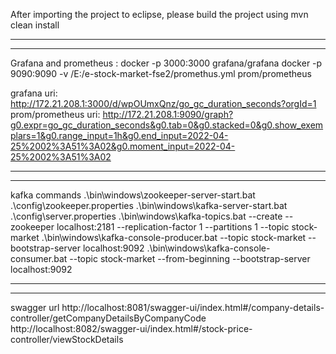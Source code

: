 After importing the project to eclipse, please build the project using mvn clean install

-------------------------------------------------------------------------------------------
-------------------------------------------------------------------------------------------

Grafana and prometheus :
docker -p 3000:3000 grafana/grafana
docker -p 9090:9090 -v /E:/e-stock-market-fse2/promethus.yml prom/prometheus

grafana uri: http://172.21.208.1:3000/d/wpOUmxQnz/go_gc_duration_seconds?orgId=1
prom/prometheus uri: http://172.21.208.1:9090/graph?g0.expr=go_gc_duration_seconds&g0.tab=0&g0.stacked=0&g0.show_exemplars=1&g0.range_input=1h&g0.end_input=2022-04-25%2002%3A51%3A02&g0.moment_input=2022-04-25%2002%3A51%3A02

-------------------------------------------------------------------------------------------
-------------------------------------------------------------------------------------------

kafka commands
.\bin\windows\zookeeper-server-start.bat .\config\zookeeper.properties
.\bin\windows\kafka-server-start.bat .\config\server.properties
.\bin\windows\kafka-topics.bat --create --zookeeper localhost:2181 --replication-factor 1 --partitions 1 --topic stock-market
.\bin\windows\kafka-console-producer.bat --topic stock-market --bootstrap-server localhost:9092
.\bin\windows\kafka-console-consumer.bat --topic stock-market --from-beginning --bootstrap-server localhost:9092


-------------------------------------------------------------------------------------------
-------------------------------------------------------------------------------------------

swagger url
http://localhost:8081/swagger-ui/index.html#/company-details-controller/getCompanyDetailsByCompanyCode
http://localhost:8082/swagger-ui/index.html#/stock-price-controller/viewStockDetails